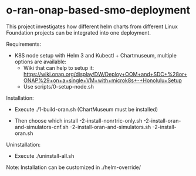 # o-ran-onap-based-smo-deployment

This project investigates how different helm charts from different 
Linux Foundation projects can be integrated into one deployment.

Requirements:
* K8S node setup with Helm 3 and Kubectl + Chartmuseum, multiple options are available:
	- Wiki that can help to setup it: https://wiki.onap.org/display/DW/Deploy+OOM+and+SDC+%28or+ONAP%29+on+a+single+VM+with+microk8s+-+Honolulu+Setup
  	- Use scripts/0-setup-node.sh

Installation:
* Execute ./1-build-oran.sh (ChartMuseum must be installed)

* Then choose which install
	-2-install-nonrtric-only.sh
	-2-install-oran-and-simulators-cnf.sh
	-2-install-oran-and-simulators.sh
	-2-install-oran.sh

Uninstallation:
* Execute ./uninstall-all.sh 

Note:
Installation can be customized in ./helm-override/
